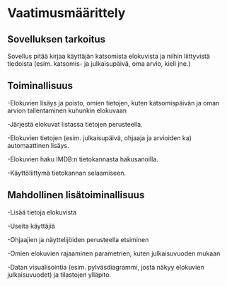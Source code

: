 # Vaatimusmäärittely
## Sovelluksen tarkoitus
Sovellus pitää kirjaa käyttäjän katsomista elokuvista ja niihin liittyvistä tiedoista (esim. katsomis- ja julkaisupäivä, oma arvio, kieli jne.)

## Toiminallisuus

-Elokuvien lisäys ja poisto, omien tietojen, kuten katsomispäivän ja oman arvion tallentaminen kuhunkin elokuvaan 

-Järjestä elokuvat listassa tietojen perusteella.

-Elokuvien tietojen (esim. julkaisupäivä, ohjaaja ja arvioiden ka) automaattinen lisäys.

-Elokuvien haku IMDB:n tietokannasta hakusanoilla.

-Käyttöliittymä tietokannan selaamiseen.

## Mahdollinen lisätoiminallisuus

-Lisää tietoja elokuvista

-Useita käyttäjiä

-Ohjaajien ja näyttelijöiden perusteella etsiminen

-Omien elokuvien rajaaminen parametrien, kuten julkaisuvuoden mukaan

-Datan visualisointia (esim. pylväsdiagrammi, josta näkyy elokuvien julkaisuvuodet) ja tilastojen ylläpito.
